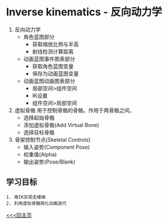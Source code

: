 # Inverse kinematics - 反向动力学

1. 反向动力学
    + 角色蓝图部分
        - 获取缩放比例与半高
        - 射线检测计算距离
    + 动画蓝图事件图表部分
        - 获取角色蓝图变量
        - 保存为动画蓝图变量
    + 动画蓝图动画图表部分
        - 局部空间>组件空间
        - IK设置
        - 组件空间>局部空间
2. 虚拟骨骼
    用于控制骨骼的骨骼。作用于两骨骼之间。
    + 选择起始骨骼
    + 添加虚拟骨骼(Add Virtual Bone)
    + 选择目标骨骼
3. 骨架控制节点(Skeletal Controls)
    + 输入姿势(Component Pose)
    + 权重值(Alpha)
    + 输出姿势(Pose/Blank)
## 学习目标
    1. 用IK实现走楼梯
    2. 利用虚拟骨骼简化动画迭代

[<<<回主页](https://github.com/ora-cat/UE4Handbook)